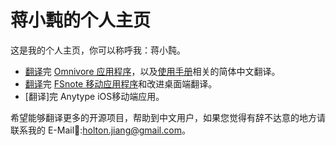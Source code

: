 # 蒋小霕的个人主页

这是我的个人主页，你可以称呼我：蒋小霕。
- [翻译](https://github.com/omnivore-app/omnivore/blob/main/apple/OmnivoreKit/Sources/Views/Resources/zh-Hans.lproj/Localizable.strings)完 [Omnivore 应用程序](https://apps.apple.com/hk/app/omnivore-read-it-later/id1564031042)，以及[使用手册](https://docs.omnivore.app/zh/)相关的简体中文翻译。
- [翻译](https://github.com/glushchenko/fsnotes/pull/1466)完 [FSnote 移动应用程序](https://apps.apple.com/hk/app/fsnotes-manager/id1346501102)和改进桌面端翻译。
- [翻译]完 Anytype iOS移动端应用。

希望能够翻译更多的开源项目，帮助到中文用户，如果您觉得有辞不达意的地方请联系我的 E-Mail📮:holton.jiang@gmail.com。
